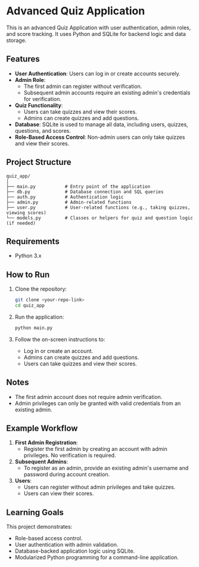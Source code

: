 
# Advanced Quiz Application

This is an advanced Quiz Application with user authentication, admin roles, and score tracking. It uses Python and SQLite for backend logic and data storage.

## Features

- **User Authentication**: Users can log in or create accounts securely.
- **Admin Role**:
  - The first admin can register without verification.
  - Subsequent admin accounts require an existing admin's credentials for verification.
- **Quiz Functionality**:
  - Users can take quizzes and view their scores.
  - Admins can create quizzes and add questions.
- **Database**: SQLite is used to manage all data, including users, quizzes, questions, and scores.
- **Role-Based Access Control**: Non-admin users can only take quizzes and view their scores.

## Project Structure

```
quiz_app/
│
├── main.py           # Entry point of the application
├── db.py             # Database connection and SQL queries
├── auth.py           # Authentication logic
├── admin.py          # Admin-related functions
├── user.py           # User-related functions (e.g., taking quizzes, viewing scores)
└── models.py         # Classes or helpers for quiz and question logic (if needed)
```

## Requirements

- Python 3.x

## How to Run

1. Clone the repository:

   ```bash
   git clone <your-repo-link>
   cd quiz_app
   ```

2. Run the application:

   ```bash
   python main.py
   ```

3. Follow the on-screen instructions to:
   - Log in or create an account.
   - Admins can create quizzes and add questions.
   - Users can take quizzes and view their scores.

## Notes

- The first admin account does not require admin verification.
- Admin privileges can only be granted with valid credentials from an existing admin.

## Example Workflow

1. **First Admin Registration**:
   - Register the first admin by creating an account with admin privileges. No verification is required.
2. **Subsequent Admins**:
   - To register as an admin, provide an existing admin's username and password during account creation.
3. **Users**:
   - Users can register without admin privileges and take quizzes.
   - Users can view their scores.

## Learning Goals

This project demonstrates:

- Role-based access control.
- User authentication with admin validation.
- Database-backed application logic using SQLite.
- Modularized Python programming for a command-line application.
